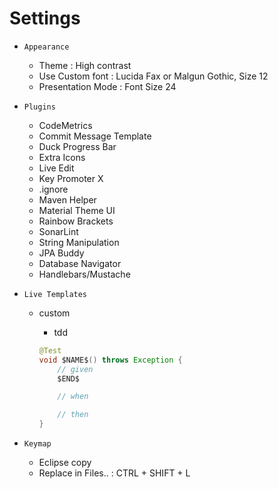 # Settings

- `Appearance`
  - Theme : High contrast
  - Use Custom font : Lucida Fax or Malgun Gothic, Size 12
  - Presentation Mode : Font Size 24

- `Plugins`
  - CodeMetrics
  - Commit Message Template
  - Duck Progress Bar
  - Extra Icons
  - Live Edit
  - Key Promoter X
  - .ignore
  - Maven Helper
  - Material Theme UI
  - Rainbow Brackets
  - SonarLint
  - String Manipulation
  - JPA Buddy
  - Database Navigator
  - Handlebars/Mustache

- `Live Templates`
  - custom
    - tdd
    
    ```java
    @Test
    void $NAME$() throws Exception {
        // given
        $END$

        // when

        // then
    }
    ```
    
- `Keymap`
  - Eclipse copy
  - Replace in Files.. : CTRL + SHIFT + L
